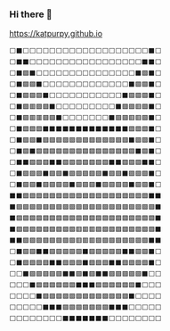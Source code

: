 ### Hi there 👋

https://katpurpy.github.io

```
⬜⬛⬜⬜⬜⬜⬜⬜⬜⬜⬜⬜⬜⬜⬜⬜⬜⬜⬜⬜⬜⬛⬜
⬜⬛⬛⬜⬜⬜⬜⬜⬜⬜⬜⬜⬜⬜⬜⬜⬜⬜⬜⬜⬛⬛⬜
⬜⬛🟪⬛⬜⬜⬜⬜⬜⬜⬜⬜⬜⬜⬜⬜⬜⬜⬜⬛🟪⬛⬜
⬜⬛🟪🟪⬛⬜⬜⬜⬜⬜⬜⬜⬜⬜⬜⬜⬜⬜⬛🟪🟪⬛⬜
⬜⬛🟪🟪🟪⬛⬜⬜⬜⬜⬜⬜⬜⬜⬜⬜⬜⬛🟪🟪🟪⬛⬜
⬜⬛🟪🟥🟪🟪⬛⬜⬜⬜⬜⬜⬜⬜⬜⬜⬛🟪🟪🟥🟪⬛⬜
⬜⬛🟪🟥🟥🟪🟪⬛⬜⬜⬜⬜⬜⬜⬜⬛🟪🟪🟥🟥🟪⬛⬜
⬜⬛🟪🟪🟪⬛⬛⬛⬛⬛⬛⬛⬛⬛⬛⬛⬛⬛🟪🟪🟪⬛⬜
⬜⬛🟪🟪⬛🟪🟪🟪🟪🟪🟪🟪🟪🟪🟪🟪🟪🟪⬛🟪🟪⬛⬜
⬜⬛🟪⬛🟪🟪🟪🟪🟪🟪🟪🟪🟪🟪🟪🟪🟪🟪🟪⬛🟪⬛⬜
⬜⬛⬛🟪🟪🟪⬛⬛🟪🟪🟪🟪🟪🟪🟪⬛⬛🟪🟪🟪⬛⬛⬜
⬜⬛🟪🟪🟪⬛🟪🟪⬛🟪🟪🟪🟪🟪⬛🟪🟪⬛🟪🟪🟪⬛⬜
⬜⬛🟪🟪⬛🟪🟪🟪🟪⬛🟪🟪🟪⬛🟪🟪🟪🟪⬛🟪🟪⬛⬜
⬛⬛🟪🟪🟪🟪🟪🟪🟪🟪🟪🟪🟪🟪🟪🟪🟪🟪🟪🟪🟪⬛⬛
⬛🟪🟪🟪🟪🟪🟪🟪🟪🟪🟪🟪🟪🟪🟪🟪🟪🟪🟪🟪🟪🟪⬛
⬛🟪🟪🟪🟪🟪🟪🟪🟪🟪🟪🟪🟪🟪🟪🟪🟪🟪🟪🟪🟪🟪⬛
⬛🟪🟪🟪🟪🟪🟪🟪🟪🟪🟥🟥🟥🟪🟪🟪🟪🟪🟪🟪🟪🟪⬛
⬛⬛🟪🟪🟪🟪🟪🟪🟪🟪🟥🟥🟥🟪🟪🟪🟪🟪🟪🟪🟪⬛⬛
⬜⬛🟪🟪⬛⬛🟪🟪🟪🟪🟪⬛🟪🟪🟪🟪🟪⬛⬛🟪🟪⬛⬜
⬜⬛🟪🟪🟪🟪⬛⬛🟪🟪🟪⬛🟪🟪🟪⬛⬛🟪🟪🟪🟪⬛⬜
⬜⬜⬛🟪🟪🟪🟪🟪⬛⬛🟪⬛🟪⬛⬛🟪🟪🟪🟪🟪⬛⬜⬜
⬜⬜⬜⬛🟪🟪🟪🟪🟪🟪⬛⬛⬛🟪🟪🟪🟪🟪🟪⬛⬜⬜⬜
⬜⬜⬜⬜⬛🟪🟪🟪🟪🟪🟪🟪🟪🟪🟪🟪🟪🟪⬛⬜⬜⬜⬜
⬜⬜⬜⬜⬜⬛⬛⬛🟪🟪🟪🟪🟪🟪🟪⬛⬛⬛⬜⬜⬜⬜⬜
⬜⬜⬜⬜⬜⬜⬜⬜⬛⬛⬛⬛⬛⬛⬛⬜⬜⬜⬜⬜⬜⬜⬜
```


<!--
**KatPurpy/KatPurpy** is a ✨ _special_ ✨ repository because its `README.md` (this file) appears on your GitHub profile.

Here are some ideas to get you started:

- 🔭 I’m currently working on ...
- 🌱 I’m currently learning ...
- 👯 I’m looking to collaborate on ...
- 🤔 I’m looking for help with ...
- 💬 Ask me about ...
- 📫 How to reach me: ...
- 😄 Pronouns: ...
- ⚡ Fun fact: ...
-->
